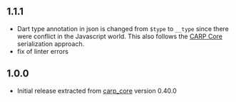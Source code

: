 ## 1.1.1

* Dart type annotation in json is changed from `$type` to `__type` since there were conflict in the Javascript world. This also follows the [CARP Core](https://github.com/cph-cachet/carp.core-kotlin) serialization approach.
* fix of linter errors

## 1.0.0

* Initial release extracted from [carp_core](https://pub.dev/packages/carp_core) version 0.40.0
